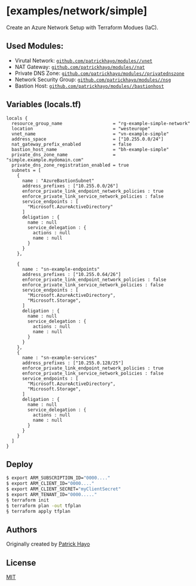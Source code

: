 # [examples/network/simple]

Create an Azure Network Setup with Terraform Modues (IaC).

## Used Modules:

- Virutal Network: [```github.com/patrickhayo/modules//vnet```](https://github.com/N3tLiX/azure-terraform-vnet.git)
- NAT Gateway: [```github.com/patrickhayo/modules//nat```](https://github.com/N3tLiX/azure-terraform-nat-gateway.git)
- Private DNS Zone: [```github.com/patrickhayo/modules//privatednszone```](https://github.com/N3tLiX/azure-terraform-private-dns-zone.git)
- Network Security Group: [```github.com/patrickhayo/modules//nsg```](https://github.com/N3tLiX/azure-terraform-nsg.git)
- Bastion Host: [```github.com/patrickhayo/modules//bastionhost```](https://github.com/N3tLiX/azure-terraform-bastion-host.git)

## Variables (locals.tf)

```hcl
locals {
  resource_group_name                   = "rg-example-simple-network"
  location                              = "westeurope"
  vnet_name                             = "vn-example-simple"
  address_space                         = ["10.255.0.0/24"]
  nat_gateway_prefix_enabled            = false
  bastion_host_name                     = "bh-example-simple"
  private_dns_zone_name                 = "simple.example.mydomain.com"
  private_dns_zone_registration_enabled = true
  subnets = [
    {
      name : "AzureBastionSubnet"
      address_prefixes : ["10.255.0.0/26"]
      enforce_private_link_endpoint_network_policies : true
      enforce_private_link_service_network_policies : false
      service_endpoints : [
        "Microsoft.AzureActiveDirectory"
      ]
      deligation : {
        name : null
        service_delegation : {
          actions : null
          name : null
        }
      }
    },

    {
      name : "sn-example-endpoints"
      address_prefixes : ["10.255.0.64/26"]
      enforce_private_link_endpoint_network_policies : false
      enforce_private_link_service_network_policies : false
      service_endpoints : [
        "Microsoft.AzureActiveDirectory",
        "Microsoft.Storage",
      ]
      deligation : {
        name : null
        service_delegation : {
          actions : null
          name : null
        }
      }
    },
    {
      name : "sn-example-services"
      address_prefixes : ["10.255.0.128/25"]
      enforce_private_link_endpoint_network_policies : true
      enforce_private_link_service_network_policies : false
      service_endpoints : [
        "Microsoft.AzureActiveDirectory",
        "Microsoft.Storage",
      ]
      deligation : {
        name : null
        service_delegation : {
          actions : null
          name : null
        }
      }
    }
  ]
}
```

## Deploy

```sh
$ export ARM_SUBSCRIPTION_ID="0000...."
$ export ARM_CLIENT_ID="0000...."
$ export ARM_CLIENT_SECRET="myClientSecret"
$ export ARM_TENANT_ID="0000....."
§ terraform init
§ terraform plan -out tfplan
§ terraform apply tfplan
```

## Authors

Originally created by [Patrick Hayo](http://github.com/adminph-de)

## License

[MIT](LICENSE)